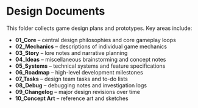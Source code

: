 # Design Documents

This folder collects game design plans and prototypes. Key areas include:

- **01_Core** – central design philosophies and core gameplay loops
- **02_Mechanics** – descriptions of individual game mechanics
- **03_Story** – lore notes and narrative planning
- **04_Ideas** – miscellaneous brainstorming and concept notes
- **05_Systems** – technical systems and feature specifications
- **06_Roadmap** – high-level development milestones
- **07_Tasks** – design team tasks and to-do lists
- **08_Debug** – debugging notes and investigation logs
- **09_Changelog** – major design revisions over time
- **10_Concept Art** – reference art and sketches
